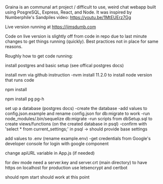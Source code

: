 Graina is an communal art project / difficult to use, weird chat webapp built using PosgreSQL, Express, React, and Node. It was inspired by Numberphile's Sandpiles video: https://youtu.be/1MtEUErz7Gg

Live version running at https://jimsdumb.com

Code on live version is slightly off from code in repo due to last minute changes to get things running (quickly). Best practices not in place for same reasons.

Roughly how to get code running:

install postgres and basic setup (see offical postgres docs)

install nvm via github instruction
-nvm install 11.2.0 to install node version that runs code

npm install

npm install pg pg-h

set up a database (postgres docs)
-create the database
-add values to config.json.example and rename config.json for db:migrate to work
-run node_modules/.bin/sequelize db:migrate
-run scripts from dbSetup.sql to create views/functions (on the created database in psql)
-confirm with 'select * from current_settings;' in psql -> should provide base settings

add values to .env (rename example.env)
-get credentials from Google's developer console for login with google component

change apiURL variable in App.js (if needed)

for dev mode need a server.key and server.crt (main directory) to have https on localhost
for production use letsencrypt and certbot

should npm start should work at this point
